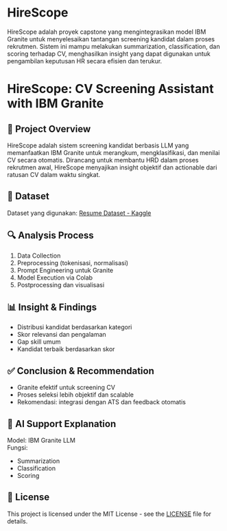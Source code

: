 # HireScope
HireScope adalah proyek capstone yang mengintegrasikan model IBM Granite untuk menyelesaikan tantangan screening kandidat dalam proses rekrutmen. Sistem ini mampu melakukan summarization, classification, dan scoring terhadap CV, menghasilkan insight yang dapat digunakan untuk pengambilan keputusan HR secara efisien dan terukur.


# HireScope: CV Screening Assistant with IBM Granite

## 📌 Project Overview
HireScope adalah sistem screening kandidat berbasis LLM yang memanfaatkan IBM Granite untuk merangkum, mengklasifikasi, dan menilai CV secara otomatis. Dirancang untuk membantu HRD dalam proses rekrutmen awal, HireScope menyajikan insight objektif dan actionable dari ratusan CV dalam waktu singkat.

## 📂 Dataset
Dataset yang digunakan: [Resume Dataset - Kaggle](https://www.kaggle.com/datasets/mdtalhask/ai-powered-resume-screening-dataset-2025)

## 🔍 Analysis Process
1. Data Collection
2. Preprocessing (tokenisasi, normalisasi)
3. Prompt Engineering untuk Granite
4. Model Execution via Colab
5. Postprocessing dan visualisasi

## 📊 Insight & Findings
- Distribusi kandidat berdasarkan kategori
- Skor relevansi dan pengalaman
- Gap skill umum
- Kandidat terbaik berdasarkan skor

## ✅ Conclusion & Recommendation
- Granite efektif untuk screening CV
- Proses seleksi lebih objektif dan scalable
- Rekomendasi: integrasi dengan ATS dan feedback otomatis

## 🤖 AI Support Explanation
Model: IBM Granite LLM  
Fungsi:
- Summarization
- Classification
- Scoring

## 📄 License
This project is licensed under the MIT License - see the [LICENSE](LICENSE) file for details.

